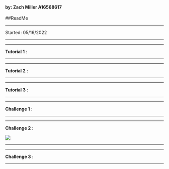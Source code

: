 #### by: Zach Miller A16568617

##ReadMe

---
Started: 05/16/2022

---
---
**Tutorial 1** :




---
---
**Tutorial 2** :



---
---
**Tutorial 3** :



---
---
**Challenge 1** :



---
---
**Challenge 2** :


![](images/chall2.gif)

---
---
**Challenge 3** :



---